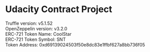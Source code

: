 # Udacity Contract Project

Truffle version: v5.1.52 <br>
OpenZeppelin version: v3.2.0 <br>
ERC-721 Token Name: CoolStar <br>
ERC-721 Token Symbol: SNT <br>
Token Address: 0xd69139024503f50e8dc83e1ffbf627a8bb736f05 <br>
